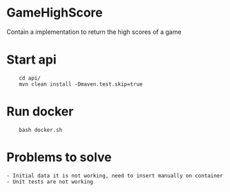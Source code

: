 # GameHighScore
Contain a implementation to return the high scores of a game

# Start api
```shell
    cd api/
    mvn clean install -Dmaven.test.skip=true
```

# Run docker
```shell
    bash docker.sh
```

# Problems to solve
    - Initial data it is not working, need to insert manually on container
    - Unit tests are not working
